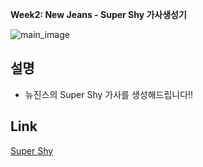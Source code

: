 **Week2: New Jeans - Super Shy 가사생성기**

![main_image](https://media.tenor.com/znDanhSC4yMAAAAd/newjeans-super-shy.gif)

## 설명

- 뉴진스의 Super Shy 가사를 생성해드립니다!!

## Link

[Super Shy](https://youtu.be/ArmDp-zijuc)